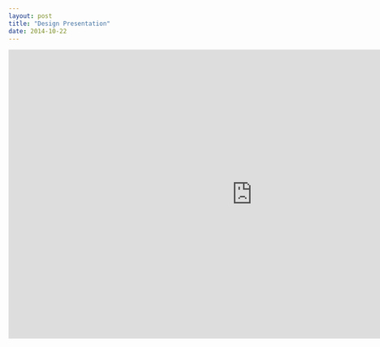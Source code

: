 ```yaml
---
layout: post
title: "Design Presentation"
date: 2014-10-22
---
```


<iframe src="https://docs.google.com/presentation/d/1w-Ox_3zUWiOzWUKTgXs1PHJ4eZFo37tvGYrJTJ2aGg8/embed?start=false&loop=false&delayms=60000000" frameborder="0" width="960" height="569" allowfullscreen="true" mozallowfullscreen="true" webkitallowfullscreen="true"></iframe>